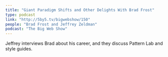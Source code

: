```yaml
---
title: "Giant Paradigm Shifts and Other Delights With Brad Frost"
type: podcast
link: "http://5by5.tv/bigwebshow/150"
people: "Brad Frost and Jeffrey Zeldman"
podcast: "The Big Web Show"
---
```


Jeffrey interviews Brad about his career, and they discuss Pattern Lab and style guides.
